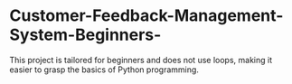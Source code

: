 # Customer-Feedback-Management-System-Beginners-
This project is tailored for beginners and does not use loops, making it easier to grasp the basics of Python programming.
